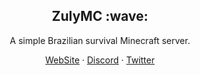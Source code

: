 <div align="center">
  <h2>ZulyMC :wave:</h2>
  <p>A simple Brazilian survival Minecraft server.</p>
  <a href="https://zulymc.fun">WebSite</a> · <a href="https://discord.gg/USyPwfyrM2">Discord</a> · <a href="https://twitter.com/ZulyMine">Twitter</a>
</div>
